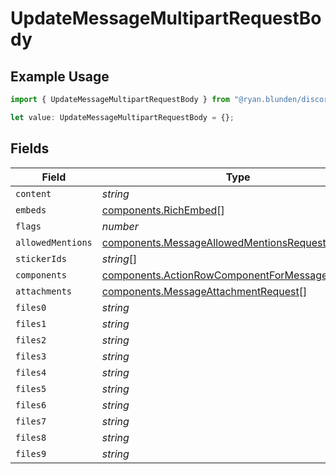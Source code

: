 # UpdateMessageMultipartRequestBody

## Example Usage

```typescript
import { UpdateMessageMultipartRequestBody } from "@ryan.blunden/discord-sdk/models/operations";

let value: UpdateMessageMultipartRequestBody = {};
```

## Fields

| Field                                                                                                              | Type                                                                                                               | Required                                                                                                           | Description                                                                                                        |
| ------------------------------------------------------------------------------------------------------------------ | ------------------------------------------------------------------------------------------------------------------ | ------------------------------------------------------------------------------------------------------------------ | ------------------------------------------------------------------------------------------------------------------ |
| `content`                                                                                                          | *string*                                                                                                           | :heavy_minus_sign:                                                                                                 | N/A                                                                                                                |
| `embeds`                                                                                                           | [components.RichEmbed](../../models/components/richembed.md)[]                                                     | :heavy_minus_sign:                                                                                                 | N/A                                                                                                                |
| `flags`                                                                                                            | *number*                                                                                                           | :heavy_minus_sign:                                                                                                 | N/A                                                                                                                |
| `allowedMentions`                                                                                                  | [components.MessageAllowedMentionsRequest](../../models/components/messageallowedmentionsrequest.md)               | :heavy_minus_sign:                                                                                                 | N/A                                                                                                                |
| `stickerIds`                                                                                                       | *string*[]                                                                                                         | :heavy_minus_sign:                                                                                                 | N/A                                                                                                                |
| `components`                                                                                                       | [components.ActionRowComponentForMessageRequest](../../models/components/actionrowcomponentformessagerequest.md)[] | :heavy_minus_sign:                                                                                                 | N/A                                                                                                                |
| `attachments`                                                                                                      | [components.MessageAttachmentRequest](../../models/components/messageattachmentrequest.md)[]                       | :heavy_minus_sign:                                                                                                 | N/A                                                                                                                |
| `files0`                                                                                                           | *string*                                                                                                           | :heavy_minus_sign:                                                                                                 | N/A                                                                                                                |
| `files1`                                                                                                           | *string*                                                                                                           | :heavy_minus_sign:                                                                                                 | N/A                                                                                                                |
| `files2`                                                                                                           | *string*                                                                                                           | :heavy_minus_sign:                                                                                                 | N/A                                                                                                                |
| `files3`                                                                                                           | *string*                                                                                                           | :heavy_minus_sign:                                                                                                 | N/A                                                                                                                |
| `files4`                                                                                                           | *string*                                                                                                           | :heavy_minus_sign:                                                                                                 | N/A                                                                                                                |
| `files5`                                                                                                           | *string*                                                                                                           | :heavy_minus_sign:                                                                                                 | N/A                                                                                                                |
| `files6`                                                                                                           | *string*                                                                                                           | :heavy_minus_sign:                                                                                                 | N/A                                                                                                                |
| `files7`                                                                                                           | *string*                                                                                                           | :heavy_minus_sign:                                                                                                 | N/A                                                                                                                |
| `files8`                                                                                                           | *string*                                                                                                           | :heavy_minus_sign:                                                                                                 | N/A                                                                                                                |
| `files9`                                                                                                           | *string*                                                                                                           | :heavy_minus_sign:                                                                                                 | N/A                                                                                                                |